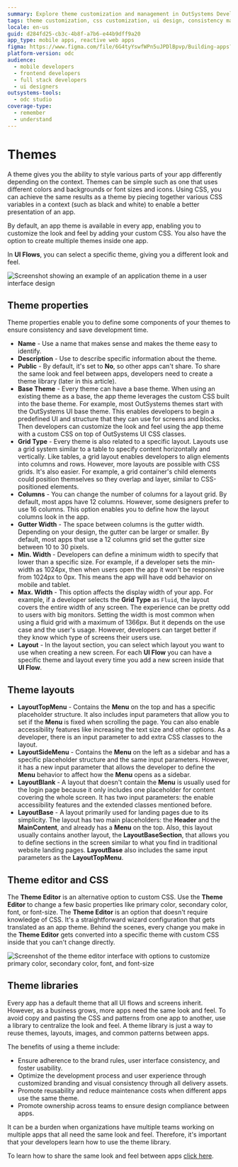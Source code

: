 ```yaml
---
summary: Explore theme customization and management in OutSystems Developer Cloud (ODC) for app styling and consistency.
tags: theme customization, css customization, ui design, consistency management, theme libraries
locale: en-us
guid: d284fd25-cb3c-4b8f-a7b6-e44b9dff9a20
app_type: mobile apps, reactive web apps
figma: https://www.figma.com/file/6G4tyYswfWPn5uJPDlBpvp/Building-apps?type=design&node-id=3101%3A10811&t=ZwHw8hXeFhwYsO5V-1
platform-version: odc
audience:
  - mobile developers
  - frontend developers
  - full stack developers
  - ui designers
outsystems-tools:
  - odc studio
coverage-type:
  - remember
  - understand
---
```


# Themes

A theme gives you the ability to style various parts of your app differently depending on the context. Themes can be simple such as one that uses different colors and backgrounds or font sizes and icons. Using CSS, you can achieve the same results as a theme by piecing together various CSS variables in a context (such as black and white) to enable a better presentation of an app.

By default, an app theme is available in every app, enabling you to customize the look and feel by adding your custom CSS. You also have the option to create multiple themes inside one app.

In **UI Flows**, you can select a specific theme, giving you a different look and feel.

![Screenshot showing an example of an application theme in a user interface design](images/application-theme-ss.png "Application Theme Screenshot")

## Theme properties

Theme properties enable you to define some components of your themes to ensure consistency and save development time.

* **Name** - Use a name that makes sense and makes the theme easy to identify.
* **Description** - Use to describe specific information about the theme.
* **Public** - By default, it's set to **No**, so other apps can't share. To share the same look and feel between apps, developers need to create a theme library (later in this article).
* **Base Theme** - Every theme can have a base theme. When using an existing theme as a base, the app theme leverages the custom CSS built into the base theme. For example, most OutSystems themes start with the OutSystems UI base theme. This enables developers to begin a predefined UI and structure that they can use for screens and blocks. Then developers can customize the look and feel using the app theme with a custom CSS on top of OutSystems UI CSS classes.    
*  **Grid Type** - Every theme is also related to a specific layout. Layouts use a grid system similar to a table to specify content horizontally and vertically. Like tables, a grid layout enables developers to align elements into columns and rows. However, more layouts are possible with CSS grids. It's also easier. For example, a grid container's child elements could position themselves so they overlap and layer, similar to CSS-positioned elements.
* **Columns** - You can change the number of columns for a layout grid. By default, most apps have 12 columns. However, some designers prefer to use 16 columns. This option enables you to define how the layout columns look in the app.
* **Gutter Width** - The space between columns is the gutter width. Depending on your design, the gutter can be larger or smaller. By default, most apps that use a 12 columns grid set the gutter size between 10 to 30 pixels.
* **Min. Width** - Developers can define a minimum width to specify that lower than a specific size. For example, if a developer sets the min-width as 1024px, then when users open the app it won't be responsive from 1024px to 0px. This means the app will have odd behavior on mobile and tablet. 
* **Max. Width** - This option affects the display width of your app. For example, if a developer selects the **Grid Type** as `Fluid`, the layout covers the entire width of any screen. The experience can be pretty odd to users with big monitors. Setting the width is most common when using a fluid grid with a maximum of 1366px. But it depends on the use case and the user's usage. However, developers can target better if they know which type of screens their users use.
* **Layout** - In the layout section, you can select which layout you want to use when creating a new screen. For each **UI Flow** you can have a specific theme and layout every time you add a new screen inside that **UI Flow**.

## Theme layouts

* **LayoutTopMenu** - Contains the **Menu** on the top and has a specific placeholder structure. It also includes input parameters that allow you to set if the **Menu** is fixed when scrolling the page. You can also enable accessibility features like increasing the text size and other options. As a developer, there is an input parameter to add extra CSS classes to the layout.
* **LayoutSideMenu** - Contains the **Menu** on the left as a sidebar and has a specific placeholder structure and the same input parameters. However, it has a new input parameter that allows the developer to define the **Menu** behavior to affect how the **Menu** opens as a sidebar.
* **LayoutBlank** - A layout that doesn't contain the **Menu** is usually used for the login page because it only includes one placeholder for content covering the whole screen. It has two input parameters: the enable accessibility features and the extended classes mentioned before.
* **LayoutBase** - A layout primarily used for landing pages due to its simplicity. The layout has two main placeholders: the **Header** and the **MainContent**, and already has a **Menu** on the top. Also, this layout usually contains another layout, the **LayoutBaseSection**, that allows you to define sections in the screen similar to what you find in traditional website landing pages. **LayoutBase** also includes the same input parameters as the **LayoutTopMenu**.

## Theme editor and CSS

The **Theme Editor** is an alternative option to custom CSS. Use the **Theme Editor** to change a few basic properties like primary color, secondary color, font, or font-size. The **Theme Editor** is an option that doesn't require knowledge of CSS. It's a straightforward wizard configuration that gets translated as an app theme. Behind the scenes, every change you make in the **Theme Editor** gets converted into a specific theme with custom CSS inside that you can't change directly.

![Screenshot of the theme editor interface with options to customize primary color, secondary color, font, and font-size](images/theme-editor-ss.png "Theme Editor Screenshot")

## Theme libraries

Every app has a default theme that all UI flows and screens inherit. However, as a business grows, more apps need the same look and feel. To avoid copy and pasting the CSS and patterns from one app to another, use a library to centralize the look and feel. A theme library is just a way to reuse themes, layouts, images, and common patterns between apps.

The benefits of using a theme include: 

* Ensure adherence to the brand rules, user interface consistency, and foster usability.
* Optimize the development process and user experience through customized branding and visual consistency through all delivery assets.
* Promote reusability and reduce maintenance costs when different apps use the same theme.
* Promote ownership across teams to ensure design compliance between apps.

It can be a burden when organizations have multiple teams working on multiple apps that all need the same look and feel. Therefore, it's important that your developers learn how to use the theme library. 

To learn how to share the same look and feel between apps [click here](theme-library.md).
